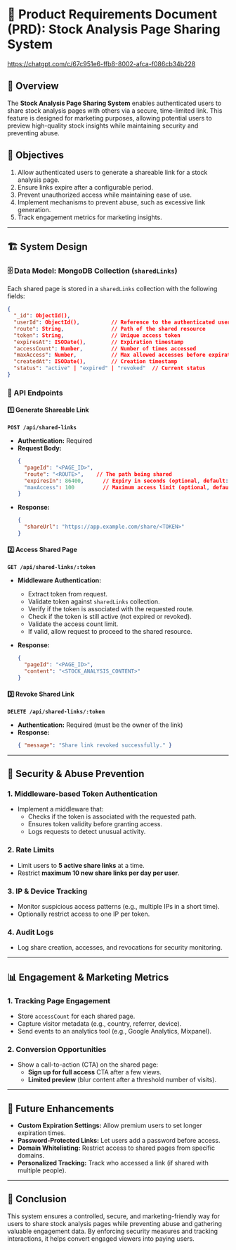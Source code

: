# 📌 Product Requirements Document (PRD): Stock Analysis Page Sharing System
https://chatgpt.com/c/67c951e6-ffb8-8002-afca-f086cb34b228

## 📖 Overview

The **Stock Analysis Page Sharing System** enables authenticated users to share stock analysis pages with others via a secure, time-limited link. This feature is designed for marketing purposes, allowing potential users to preview high-quality stock insights while maintaining security and preventing abuse.

## 🎯 Objectives

1. Allow authenticated users to generate a shareable link for a stock analysis page.
2. Ensure links expire after a configurable period.
3. Prevent unauthorized access while maintaining ease of use.
4. Implement mechanisms to prevent abuse, such as excessive link generation.
5. Track engagement metrics for marketing insights.

---

## 🏗 System Design

### 🗄 Data Model: MongoDB Collection (`sharedLinks`)

Each shared page is stored in a `sharedLinks` collection with the following fields:

```json
{
  "_id": ObjectId(),
  "userId": ObjectId(),          // Reference to the authenticated user
  "route": String,               // Path of the shared resource
  "token": String,               // Unique access token
  "expiresAt": ISODate(),        // Expiration timestamp
  "accessCount": Number,         // Number of times accessed
  "maxAccess": Number,           // Max allowed accesses before expiration
  "createdAt": ISODate(),        // Creation timestamp
  "status": "active" | "expired" | "revoked"  // Current status
}
```

### 🔗 API Endpoints

#### **1️⃣ Generate Shareable Link**

**`POST /api/shared-links`**

- **Authentication:** Required
- **Request Body:**
  ```json
  {
    "pageId": "<PAGE_ID>",
    "route": "<ROUTE>",    // The path being shared
    "expiresIn": 86400,      // Expiry in seconds (optional, default: 24h)
    "maxAccess": 100         // Maximum access limit (optional, default: 50)
  }
  ```
- **Response:**
  ```json
  {
    "shareUrl": "https://app.example.com/share/<TOKEN>"
  }
  ```

#### **2️⃣ Access Shared Page**

**`GET /api/shared-links/:token`**

- **Middleware Authentication:**
  - Extract token from request.
  - Validate token against `sharedLinks` collection.
  - Verify if the token is associated with the requested route.
  - Check if the token is still active (not expired or revoked).
  - Validate the access count limit.
  - If valid, allow request to proceed to the shared resource.

- **Response:**
  ```json
  {
    "pageId": "<PAGE_ID>",
    "content": "<STOCK_ANALYSIS_CONTENT>"
  }
  ```

#### **3️⃣ Revoke Shared Link**

**`DELETE /api/shared-links/:token`**

- **Authentication:** Required (must be the owner of the link)
- **Response:**
  ```json
  { "message": "Share link revoked successfully." }
  ```

---

## 🔐 Security & Abuse Prevention

### **1. Middleware-based Token Authentication**
- Implement a middleware that:
  - Checks if the token is associated with the requested path.
  - Ensures token validity before granting access.
  - Logs requests to detect unusual activity.

### **2. Rate Limits**
- Limit users to **5 active share links** at a time.
- Restrict **maximum 10 new share links per day per user**.

### **3. IP & Device Tracking**
- Monitor suspicious access patterns (e.g., multiple IPs in a short time).
- Optionally restrict access to one IP per token.

### **4. Audit Logs**
- Log share creation, accesses, and revocations for security monitoring.

---

## 📊 Engagement & Marketing Metrics

### **1. Tracking Page Engagement**
- Store `accessCount` for each shared page.
- Capture visitor metadata (e.g., country, referrer, device).
- Send events to an analytics tool (e.g., Google Analytics, Mixpanel).

### **2. Conversion Opportunities**
- Show a call-to-action (CTA) on the shared page:
  - **Sign up for full access** CTA after a few views.
  - **Limited preview** (blur content after a threshold number of visits).

---

## 🚀 Future Enhancements

- **Custom Expiration Settings:** Allow premium users to set longer expiration times.
- **Password-Protected Links:** Let users add a password before access.
- **Domain Whitelisting:** Restrict access to shared pages from specific domains.
- **Personalized Tracking:** Track who accessed a link (if shared with multiple people).

---

## 🏁 Conclusion

This system ensures a controlled, secure, and marketing-friendly way for users to share stock analysis pages while preventing abuse and gathering valuable engagement data. By enforcing security measures and tracking interactions, it helps convert engaged viewers into paying users.

